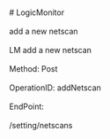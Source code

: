 <br>#     LogicMonitor</br>
<br>add a new netscan</br>
<br>LM add a new netscan</br>
<br>Method: Post</br>
<br>OperationID: addNetscan</br>
<br>EndPoint:</br>
<br>/setting/netscans</br>
